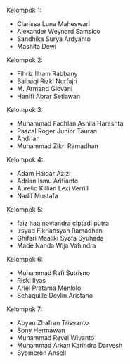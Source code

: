 Kelompok 1:
- Clarissa Luna Maheswari
- Alexander Weynard Samsico
- Sandhika Surya Ardyanto
- Mashita Dewi

Kelompok 2:
- Fihriz Ilham Rabbany
- Baihaqi Rizki Nurfajri
- M. Armand Giovani
- Hanifi Abrar Setiawan

Kelompok 3:
- Muhammad Fadhlan Ashila Harashta
- Pascal Roger Junior Tauran
- Andrian
- Muhammad Zikri Ramadhan

Kelompok 4:
- Adam Haidar Azizi
- Adrian Ismu Arifianto
- Aurelio Killian Lexi Verrill
- Nadif Mustafa

Kelompok 5:
- faiz haq noviandra ciptadi putra
- Irsyad Fikriansyah Ramadhan
- Ghifari Maaliki Syafa Syuhada
- Made Nanda Wija Vahindra

Kelompok 6: 
- Muhammad Rafi Sutrisno
- Riski Ilyas
- Ariel Pratama Menlolo
- Schaquille Devlin Aristano

Kelompok 7:
- Abyan Zhafran Trisnanto
- Sony Hermawan
- Muhammad Revel Wivanto
- Muhammad Arkan Karindra Darvesh
- Syomeron Ansell
